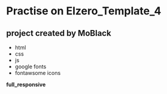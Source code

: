 <h1>Practise on Elzero_Template_4</h1>

<h2>project created by MoBlack</h2>

- html
- css
- js
- google fonts
- fontawsome icons

<strong>full_responsive</strong>
